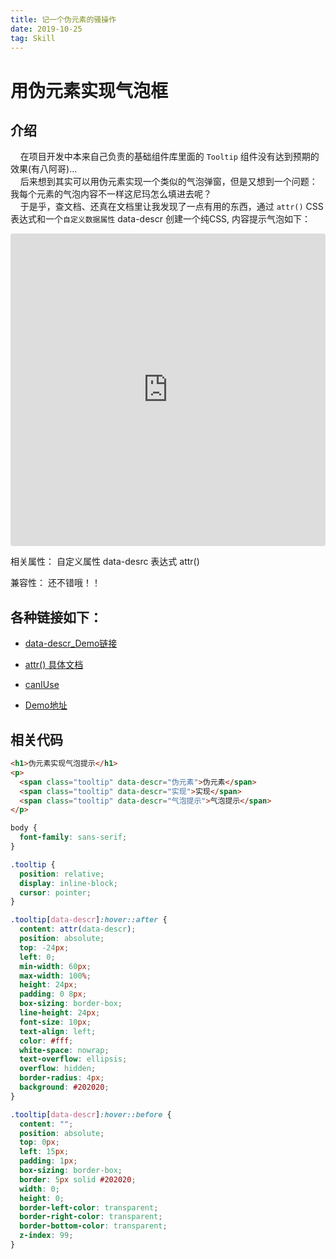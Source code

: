```yaml
---
title: 记一个伪元素的骚操作
date: 2019-10-25
tag: Skill
---
```


# 用伪元素实现气泡框

## 介绍 
  &nbsp;&nbsp;&nbsp;&nbsp;在项目开发中本来自己负责的基础组件库里面的 `Tooltip` 组件没有达到预期的效果(有八阿哥)...  
  &nbsp;&nbsp;&nbsp;&nbsp;后来想到其实可以用伪元素实现一个类似的气泡弹窗，但是又想到一个问题：我每个元素的气泡内容不一样这尼玛怎么填进去呢？  
  &nbsp;&nbsp;&nbsp;&nbsp;于是乎，查文档、还真在文档里让我发现了一点有用的东西，通过 `attr()` CSS表达式和一个`自定义数据属性` data-descr 创建一个纯CSS, 内容提示气泡如下：  

  <iframe
     src="https://codesandbox.io/embed/crazy-chatterjee-9h066?fontsize=14"
     style="width:100%; height:500px; border:0; border-radius: 4px; overflow:hidden;"
     title="crazy-chatterjee-9h066"
     allow="geolocation; microphone; camera; midi; vr; accelerometer; gyroscope; payment; ambient-light-sensor; encrypted-media; usb"
     sandbox="allow-modals allow-forms allow-popups allow-scripts allow-same-origin"
   >https://codesandbox.io/s/crazy-chatterjee-9h066?fontsize=14</iframe>

相关属性： 自定义属性 data-desrc 表达式 attr()  

兼容性： 还不错哦！！

## 各种链接如下：  
- [ data-descr_Demo链接](https://developer.mozilla.org/zh-CN/docs/Web/CSS/::after)

- [attr() 具体文档](https://developer.mozilla.org/zh-CN/docs/Web/CSS/attr)

- [canIUse](https://caniuse.com/#search=attr()) 
- [Demo地址](https://codesandbox.io/s/crazy-chatterjee-9h066?fontsize=14)

## 相关代码

```html
<h1>伪元素实现气泡提示</h1>
<p>
  <span class="tooltip" data-descr="伪元素">伪元素</span>
  <span class="tooltip" data-descr="实现">实现</span>
  <span class="tooltip" data-descr="气泡提示">气泡提示</span>
</p>
```

```css
body {
  font-family: sans-serif;
}

.tooltip {
  position: relative;
  display: inline-block;
  cursor: pointer;
}

.tooltip[data-descr]:hover::after {
  content: attr(data-descr);
  position: absolute;
  top: -24px;
  left: 0;
  min-width: 60px;
  max-width: 100%;
  height: 24px;
  padding: 0 8px;
  box-sizing: border-box;
  line-height: 24px;
  font-size: 10px;
  text-align: left;
  color: #fff;
  white-space: nowrap;
  text-overflow: ellipsis;
  overflow: hidden;
  border-radius: 4px;
  background: #202020;
}

.tooltip[data-descr]:hover::before {
  content: "";
  position: absolute;
  top: 0px;
  left: 15px;
  padding: 1px;
  box-sizing: border-box;
  border: 5px solid #202020;
  width: 0;
  height: 0;
  border-left-color: transparent;
  border-right-color: transparent;
  border-bottom-color: transparent;
  z-index: 99;
}
```